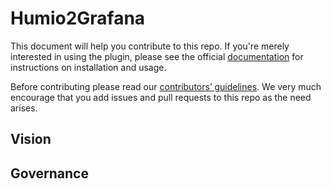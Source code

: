 # Humio2Grafana
This document will help you contribute to this repo. If you're merely interested in using the plugin, please see the official [documentation](https://docs.humio.com/integrations/other/grafana/) for instructions on installation and usage.
 
Before contributing please read our [contributors’ guidelines](CONTRIBUTING.md). We very much encourage that you add issues and pull requests to this repo as the need arises.

## Vision

## Governance

 
